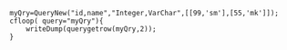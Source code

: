 ```luceescript+trycf
myQry=QueryNew("id,name","Integer,VarChar",[[99,'sm'],[55,'mk']]);
cfloop( query="myQry"){
	writeDump(querygetrow(myQry,2));
}
```

